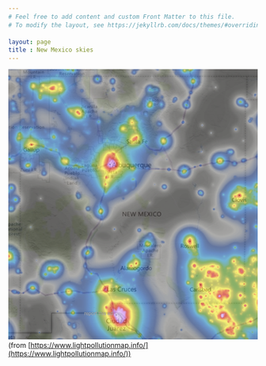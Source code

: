 ```yaml
---
# Feel free to add content and custom Front Matter to this file.
# To modify the layout, see https://jekyllrb.com/docs/themes/#overriding-theme-defaults

layout: page
title : New Mexico skies
---
```


![image](nmskies.png) (from [https://www.lightpollutionmap.info/](https://www.lightpollutionmap.info/))
